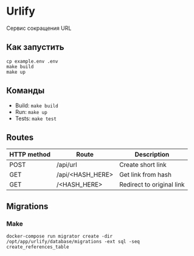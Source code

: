 # Urlify

Сервис сокращения URL

## Как запустить
```shell
cp example.env .env
make build
make up
```

## Команды
* Build: `make build`
* Run: `make up`
* Tests: `make test`

## Routes

| HTTP method | Route            | Description               |
|-------------|------------------|---------------------------|
| POST        | /api/url         | Create short link         |
| GET         | /api/<HASH_HERE> | Get link from hash        |
| GET         | /<HASH_HERE>     | Redirect to original link |

## Migrations

### Make

```shell
docker-compose run migrator create -dir /opt/app/urlify/database/migrations -ext sql -seq create_references_table
```